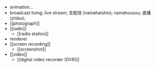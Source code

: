 - animation...
- broadcast living; live stream; 生配信 (namahaishin); namahousou; 直播 (zhibo);
- [[photograph]]
- [[radio]]
    - [[radio station]]
- renderer
- [[screen recording]]
    - [[screenshot]]
- [[video]]
    - [[digital video recorder (DVR)]]
